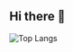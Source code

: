 ## Hi there 👋

![Top Langs](https://github-readme-stats.vercel.app/api/top-langs/?username=seokju&hide_progress=false)
